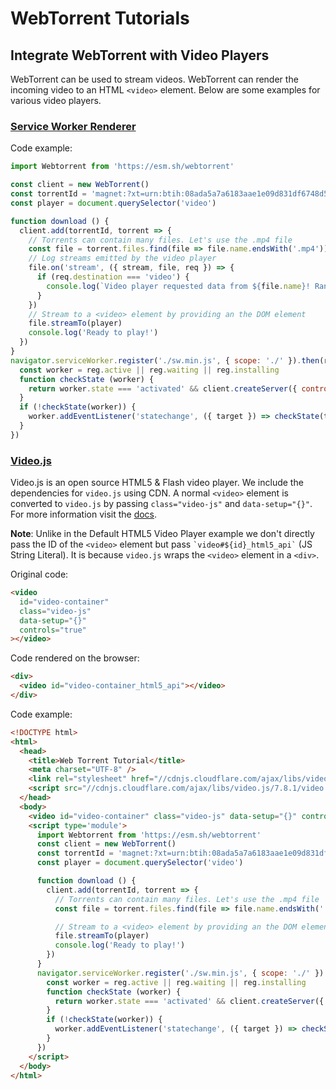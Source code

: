 # WebTorrent Tutorials

## Integrate WebTorrent with Video Players

WebTorrent can be used to stream videos. WebTorrent can render the incoming video to an HTML `<video>` element. Below are some examples for various video players.

### [Service Worker Renderer](https://github.com/webtorrent/webtorrent/blob/master/docs/api.md#clientloadworkercontroller-function-callback-controller---browser-only)

Code example:

```js
import Webtorrent from 'https://esm.sh/webtorrent'

const client = new WebTorrent()
const torrentId = 'magnet:?xt=urn:btih:08ada5a7a6183aae1e09d831df6748d566095a10&dn=Sintel&tr=udp%3A%2F%2Fexplodie.org%3A6969&tr=udp%3A%2F%2Ftracker.coppersurfer.tk%3A6969&tr=udp%3A%2F%2Ftracker.empire-js.us%3A1337&tr=udp%3A%2F%2Ftracker.leechers-paradise.org%3A6969&tr=udp%3A%2F%2Ftracker.opentrackr.org%3A1337&tr=wss%3A%2F%2Ftracker.btorrent.xyz&tr=wss%3A%2F%2Ftracker.fastcast.nz&tr=wss%3A%2F%2Ftracker.openwebtorrent.com&ws=https%3A%2F%2Fwebtorrent.io%2Ftorrents%2F&xs=https%3A%2F%2Fwebtorrent.io%2Ftorrents%2Fsintel.torrent'
const player = document.querySelector('video')

function download () {
  client.add(torrentId, torrent => {
    // Torrents can contain many files. Let's use the .mp4 file
    const file = torrent.files.find(file => file.name.endsWith('.mp4'))
    // Log streams emitted by the video player
    file.on('stream', ({ stream, file, req }) => {
      if (req.destination === 'video') {
        console.log(`Video player requested data from ${file.name}! Ranges: ${req.headers.range}`)
      }
    })
    // Stream to a <video> element by providing an the DOM element
    file.streamTo(player)
    console.log('Ready to play!')
  })
}
navigator.serviceWorker.register('./sw.min.js', { scope: './' }).then(reg => {
  const worker = reg.active || reg.waiting || reg.installing
  function checkState (worker) {
    return worker.state === 'activated' && client.createServer({ controller: reg }) && download()
  }
  if (!checkState(worker)) {
    worker.addEventListener('statechange', ({ target }) => checkState(target))
  }
})
```

### [Video.js](https://videojs.com/)

Video.js is an open source HTML5 & Flash video player. We include the dependencies for `video.js` using CDN. A normal `<video>` element is converted to `video.js` by passing `class="video-js"` and `data-setup="{}"`. For more information visit the [docs](https://docs.videojs.com/tutorial-setup.html).

**Note**: Unlike in the Default HTML5 Video Player example we don't directly pass the ID of the `<video>` element but pass `` `video#${id}_html5_api` `` (JS String Literal). It is because `video.js` wraps the `<video>` element in a `<div>`.

Original code:

```html
<video
  id="video-container"
  class="video-js"
  data-setup="{}"
  controls="true"
></video>
```

Code rendered on the browser:

```html
<div>
  <video id="video-container_html5_api"></video>
</div>
```

Code example:

```html
<!DOCTYPE html>
<html>
  <head>
    <title>Web Torrent Tutorial</title>
    <meta charset="UTF-8" />
    <link rel="stylesheet" href="//cdnjs.cloudflare.com/ajax/libs/video.js/7.8.1/video-js.min.css" />
    <script src="//cdnjs.cloudflare.com/ajax/libs/video.js/7.8.1/video.min.js"></script>
  </head>
  <body>
    <video id="video-container" class="video-js" data-setup="{}" controls="true"></video>
    <script type='module'>   
      import Webtorrent from 'https://esm.sh/webtorrent'
      const client = new WebTorrent()
      const torrentId = 'magnet:?xt=urn:btih:08ada5a7a6183aae1e09d831df6748d566095a10&dn=Sintel&tr=udp%3A%2F%2Fexplodie.org%3A6969&tr=udp%3A%2F%2Ftracker.coppersurfer.tk%3A6969&tr=udp%3A%2F%2Ftracker.empire-js.us%3A1337&tr=udp%3A%2F%2Ftracker.leechers-paradise.org%3A6969&tr=udp%3A%2F%2Ftracker.opentrackr.org%3A1337&tr=wss%3A%2F%2Ftracker.btorrent.xyz&tr=wss%3A%2F%2Ftracker.fastcast.nz&tr=wss%3A%2F%2Ftracker.openwebtorrent.com&ws=https%3A%2F%2Fwebtorrent.io%2Ftorrents%2F&xs=https%3A%2F%2Fwebtorrent.io%2Ftorrents%2Fsintel.torrent'
      const player = document.querySelector('video')

      function download () {
        client.add(torrentId, torrent => {
          // Torrents can contain many files. Let's use the .mp4 file
          const file = torrent.files.find(file => file.name.endsWith('.mp4'))

          // Stream to a <video> element by providing an the DOM element
          file.streamTo(player)
          console.log('Ready to play!')
        })
      }
      navigator.serviceWorker.register('./sw.min.js', { scope: './' }).then(reg => {
        const worker = reg.active || reg.waiting || reg.installing
        function checkState (worker) {
          return worker.state === 'activated' && client.createServer({ controller: reg }) && download()
        }
        if (!checkState(worker)) {
          worker.addEventListener('statechange', ({ target }) => checkState(target))
        }
      })
    </script>
  </body>
</html>

```
